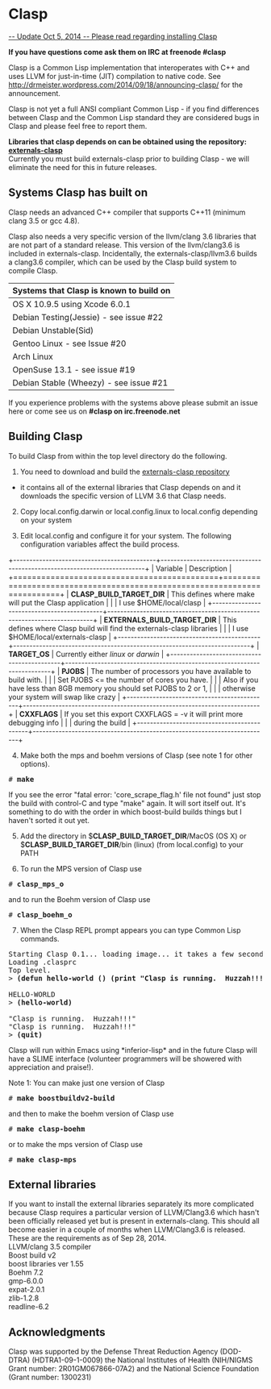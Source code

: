 Clasp
===============

<a href="http://drmeister.wordpress.com/2014/09/26/building-clasp-and-externals-clasp/">-- Update Oct 5, 2014 --  Please read regarding installing Clasp</a>

**If you have questions come ask them on IRC at freenode #clasp**

Clasp is a Common Lisp implementation that interoperates with C++ and uses LLVM for just-in-time (JIT) compilation to native code.
See http://drmeister.wordpress.com/2014/09/18/announcing-clasp/ for the announcement.

Clasp is not yet a full ANSI compliant Common Lisp - if you find differences between Clasp and the Common Lisp standard they are considered bugs in Clasp and please feel free to report them.

**Libraries that clasp depends on can be obtained using the repository: <a href="https://github.com/drmeister/externals-clasp.git">externals-clasp</a>**<br>
Currently you must build externals-clasp prior to building Clasp - we will eliminate the need for this in future releases.

## Systems Clasp has built on

Clasp needs an advanced C++ compiler that supports C++11 (minimum clang 3.5 or gcc 4.8).

Clasp also needs a very specific version of the llvm/clang 3.6 libraries that are not part of a standard release.
This version of the llvm/clang3.6 is included in externals-clasp.  Incidentally, the externals-clasp/llvm3.6 builds a clang3.6 compiler, which can be used by the Clasp build system to compile Clasp.

|  Systems that Clasp is known to build on  |
| ----------------------------------------- |
|  OS X 10.9.5 using Xcode 6.0.1            |
|  Debian Testing(Jessie) - see issue #22   |
|  Debian Unstable(Sid)                     |
|  Gentoo Linux - see Issue #20             |
|  Arch Linux                               |
|  OpenSuse 13.1 - see issue #19            |
|  Debian Stable (Wheezy) - see issue #21   |

If you experience problems with the systems above please submit an issue here or come see us on **#clasp on irc.freenode.net**

## Building Clasp

To build Clasp from within the top level directory do the following.

1) You need to download and build the <a href="https://github.com/drmeister/externals-clasp">externals-clasp repository</a><br>
- it contains all of the external libraries that Clasp depends on and it downloads the specific version of LLVM 3.6 that Clasp needs.

2) Copy local.config.darwin or local.config.linux to local.config depending on your system

3) Edit local.config and configure it for your system. The following configuration variables affect the build process.

+--------------------------------------------+-------------------------------------------------------------------------+
| Variable                                   |   Description                                                           |
+============================================+=========================================================================+
| **CLASP_BUILD_TARGET_DIR**                 | This defines where make will put the Clasp application                  |
|                                            | I use $HOME/local/clasp                                                 |
+--------------------------------------------+-------------------------------------------------------------------------+
| **EXTERNALS_BUILD_TARGET_DIR**             | This defines where Clasp build will find the externals-clasp libraries  |
|                                            | I use $HOME/local/externals-clasp                                       |
+--------------------------------------------+-------------------------------------------------------------------------+
| **TARGET_OS**                              | Currently either _linux_ or _darwin_                                    |
+--------------------------------------------+-------------------------------------------------------------------------+
| **PJOBS**                                  | The number of processors you have available to build with.              |
|                                            | Set PJOBS <= the number of cores you have.                              |
|                                            | Also if you have less than 8GB memory you should set PJOBS to 2 or 1,   |
|                                            | otherwise your system will swap like crazy                              |
+--------------------------------------------+-------------------------------------------------------------------------+
| **CXXFLAGS**                               | If you set this export CXXFLAGS = -v  it will print more debugging info |
|                                            | during the build                                                        |
+--------------------------------------------+-------------------------------------------------------------------------+

4) Make both the mps and boehm versions of Clasp (see note 1 for other options).
<pre># <b>make</b></pre>

If you see the error "fatal error: 'core_scrape_flag.h' file not found" just stop the build with control-C and type "make" again. It will sort itself out.  It's something to do with the order in which boost-build builds things but I haven't sorted it out yet.

5) Add the directory in $**CLASP_BUILD_TARGET_DIR**/MacOS (OS X) or $**CLASP_BUILD_TARGET_DIR**/bin (linux) (from local.config) to your PATH<br>

6) To run the MPS version of Clasp use
<pre># <b>clasp_mps_o</b></pre>

and to run the Boehm version of Clasp use
<pre># <b>clasp_boehm_o</b></pre>

7) When the Clasp REPL prompt appears you can type Common Lisp commands.
<pre>Starting Clasp 0.1... loading image... it takes a few seconds
Loading .clasprc
Top level.
&gt; <b>(defun hello-world () (print "Clasp is running.  Huzzah!!!"))</b>

HELLO-WORLD
&gt; <b>(hello-world)</b>

"Clasp is running.  Huzzah!!!"
"Clasp is running.  Huzzah!!!"
&gt; <b>(quit)</b>
</pre>
Clasp will run within Emacs using \*inferior-lisp\* and in the future Clasp will have a SLIME interface (volunteer programmers will be showered with appreciation and praise!).

Note 1:  You can make just one version of Clasp
<pre># <b>make boostbuildv2-build</b> </pre>
and then to make the boehm version of Clasp use
<pre># <b>make clasp-boehm</b></pre>
or to make the mps version of Clasp use
<pre># <b>make clasp-mps</b></pre>

## External libraries

If you want to install the external libraries separately its more complicated because Clasp requires a particular version of LLVM/Clang3.6 which hasn't been officially released yet but is present in externals-clang.
This should all become easier in a couple of months when LLVM/Clang3.6 is released.<br>
These are the requirements as of Sep 28, 2014.<br>
LLVM/clang 3.5 compiler<br>
Boost build v2<br>
boost libraries ver 1.55<br>
Boehm 7.2<br>
gmp-6.0.0<br>
expat-2.0.1<br>
zlib-1.2.8<br>
readline-6.2<br>


## Acknowledgments

Clasp was supported by the Defense Threat Reduction Agency (DOD-DTRA) (HDTRA1-09-1-0009) the National Institutes of Health (NIH/NIGMS Grant number: 2R01GM067866-07A2) and the National Science Foundation (Grant number: 1300231)

